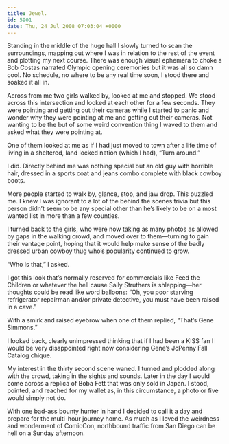 ```yaml
---
title: Jewel.
id: 5901
date: Thu, 24 Jul 2008 07:03:04 +0000
---
```


Standing in the middle of the huge hall I slowly turned to scan the surroundings, mapping out where I was in relation to the rest of the event and plotting my next course. There was enough visual ephemera to choke a Bob Costas narrated Olympic opening ceremonies but it was all so damn cool. No schedule, no where to be any real time soon, I stood there and soaked it all in.  

Across from me two girls walked by, looked at me and stopped. We stood across this intersection and looked at each other for a few seconds. They were pointing and getting out their cameras while I started to panic and wonder why they were pointing at me and getting out their cameras. Not wanting to be the but of some weird convention thing I waved to them and asked what they were pointing at.  

One of them looked at me as if I had just moved to town after a life time of living in a sheltered, land locked nation (which I had), “Turn around.”  

I did. Directly behind me was nothing special but an old guy with horrible hair, dressed in a sports coat and jeans combo complete with black cowboy boots.  

More people started to walk by, glance, stop, and jaw drop. This puzzled me. I knew I was ignorant to a lot of the behind the scenes trivia but this person didn’t seem to be any special other than he’s likely to be on a most wanted list in more than a few counties.  

I turned back to the girls, who were now taking as many photos as allowed by gaps in the walking crowd, and moved over to them—turning to gain their vantage point, hoping that it would help make sense of the badly dressed urban cowboy thug who’s popularity continued to grow.  

“Who is that,” I asked.  

I got this look that’s normally reserved for commercials like Feed the Children or whatever the hell cause Sally Struthers is shlepping—her thoughts could be read like word balloons: “Oh, you poor starving refrigerator repairman and/or private detective, you must have been raised in a cave.”  

With a smirk and raised eyebrow when one of them replied, “That’s Gene Simmons.”  

I looked back, clearly unimpressed thinking that if I had been a <span class="caps">KISS</span> fan I would be very disappointed right now considering Gene’s JcPenny Fall Catalog chique.  

My interest in the thirty second scene waned. I turned and plodded along with the crowd, taking in the sights and sounds. Later in the day I would come across a replica of Boba Fett that was only sold in Japan. I stood, pointed, and reached for my wallet as, in this circumstance, a photo or five would simply not do.  

With one bad-ass bounty hunter in hand I decided to call it a day and prepare for the multi-hour journey home. As much as I loved the weirdness and wonderment of ComicCon, northbound traffic from San Diego can be hell on a Sunday afternoon.





